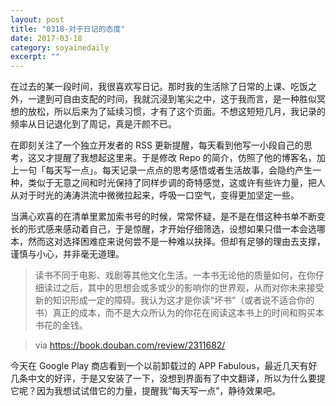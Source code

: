```yaml
---
layout: post
title: "0318-对于日记的态度" 
date: 2017-03-18 
category: soyainedaily 
excerpt: ""
---
```


在过去的某一段时间，我很喜欢写日记。那时我的生活除了日常的上课、吃饭之外，一逮到可自由支配的时间，我就沉浸到笔尖之中，这于我而言，是一种胜似冥想的放松，所以后来为了延续习惯，才有了这个页面。不想这短短几月，我记录的频率从日记退化到了周记，真是汗颜不已。

在即刻关注了一个独立开发者的 RSS 更新提醒，每天看到他写一小段自己的思考，这又才提醒了我想起这里来。于是修改 Repo 的简介，仿照了他的博客名，加上一句「每天写一点」。每天记录一点点的思考感悟或者生活故事，会隐约产生一种，类似于无意之间和时光保持了同样步调的奇特感觉，这或许有些许力量，把人从对于时光的涛涛洪流中微微拉起来，呼吸一口空气，变得更加坚定一些。

当满心欢喜的在清单里累加索书号的时候，常常怀疑，是不是在借这种书单不断变长的形式感来感动着自己，于是惊醒，才开始仔细筛选，设想如果只借一本会选哪本，然而这对选择困难症来说何尝不是一种难以抉择。但却有足够的理由去支撑，谨慎与小心，并非毫无道理。

> 读书不同于电影、戏剧等其他文化生活。一本书无论他的质量如何，在你仔细读过之后，其中的思想会或多或少的影响你的世界观，从而对你未来接受新的知识形成一定的障碍。我认为这才是你读“坏书”（或者说不适合你的书）真正的成本，而不是大众所认为的你花在阅读这本书上的时间和购买本书花的金钱。

> via https://book.douban.com/review/2311682/

今天在 Google Play 商店看到一个以前卸载过的 APP Fabulous，最近几天有好几条中文的好评，于是又安装了一下，没想到界面有了中文翻译，所以为什么要提它呢？因为我想试试借它的力量，提醒我“每天写一点”，静待效果吧。